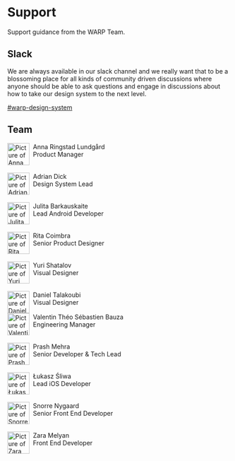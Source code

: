 # Support

Support guidance from the WARP Team.

## Slack

We are always available in our slack channel and we really want that to be a blossoming place for all kinds of community driven discussions where anyone should be able to ask questions and engage in discussions about how to take our design system to the next level.

[#warp-design-system](https://sch-chat.slack.com/archives/C04P0GYTHPV)

## Team

<div class="grid grid-cols-2 gap-24">
    <div class="team-col-1">
        <div style="display:flex; gap:8px;">
            <img src="/help/anna.png" style="width: 50px;" alt="Picture of Anna Ringstad Lundgård"/> 
            <div>
                Anna Ringstad Lundgård
                <br>
                Product Manager
            </div>
        </div>
        <br>
        <div style="display:flex; gap:8px;">
            <img src="/help/adi.png" style="width: 50px;" alt="Picture of Adrian Dick"/> 
            <div>
                Adrian Dick 
                <br>
                Design System Lead
            </div>
        </div>
        <br>
        <div style="display:flex; gap:8px;">
            <img src="/help/julita.png" style="width: 50px;" alt="Picture of Julita Barkauskaite"/> 
            <div>
                Julita Barkauskaite
                <br>
                Lead Android Developer
            </div>
        </div>
        <br>
        <div style="display:flex; gap:8px;">
            <img src="/help/rita.png" style="width: 50px;" alt="Picture of Rita Coimbra"/> 
            <div>
                Rita Coimbra
                <br>
                Senior Product Designer
            </div>
        </div>
        <br>
        <div style="display:flex; gap:8px;">
            <img src="/help/yuri.png" style="width: 50px;" alt="Picture of Yuri Shatalov"/> 
            <div>
                Yuri Shatalov
                <br>
                Visual Designer
            </div>
        </div>
        <br>
        <div style="display:flex; gap:8px;">
            <img src="/help/daniel.png" style="width: 50px;" alt="Picture of Daniel Talakoubi"/> 
            <div>
                Daniel Talakoubi
                <br>
                Visual Designer
            </div>
        </div>
    </div>
    <div class="team-col-2">
        <div style="display:flex; gap:8px;">
            <img src="/help/valentin.png" style="width: 50px;" alt="Picture of Valentin Théo Sébastien Bauza"/> 
            <div>
                Valentin Théo Sébastien Bauza
                <br>
                Engineering Manager
            </div>
        </div>
        <br>
        <div style="display:flex; gap:8px;">
            <img src="/help/prash.png" style="width: 50px;" alt="Picture of Prash Mehra"/> 
            <div>
                Prash Mehra 
                <br>
                Senior Developer & Tech Lead
            </div>
        </div>
        <br>
        <div style="display:flex; gap:8px;">
            <img src="/help/lukasz.png" style="width: 50px;" alt="Picture of Łukasz Śliwa"/> 
            <div>
                Łukasz Śliwa
                <br>
                Lead iOS Developer
            </div>
        </div>
        <br>
        <div style="display:flex; gap:8px;">
            <img src="/help/snorre.png" style="width: 50px;" alt="Picture of Snorre Nygaard"/> 
            <div>
                Snorre Nygaard
                <br>
                Senior Front End Developer
            </div>
        </div>
        <br>
        <div style="display:flex; gap:8px;">
            <img src="/help/zara.png" style="width: 50px;" alt="Picture of Zara Melyan"/> 
            <div>
                Zara Melyan
                <br>
                Front End Developer
            </div>
        </div>
    </div>
</div>
